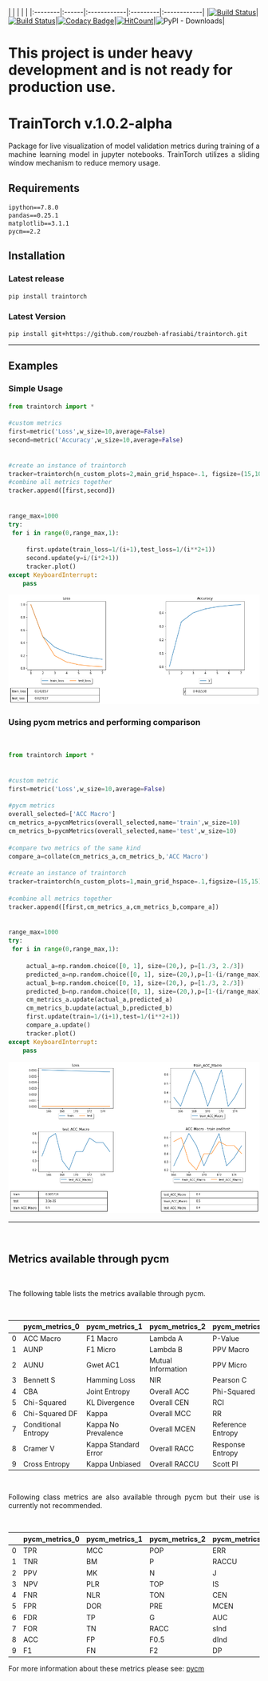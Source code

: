 
|  |  |  |  |
|:--------|:------|:------------|:---------|:------------|
|[![Build Status](https://dev.azure.com/rafrasia/firstProject/_apis/build/status/TrainTorch-CI?branchName=master)](https://dev.azure.com/rafrasia/firstProject/_build/latest?definitionId=2&branchName=master)|[![Build Status](https://travis-ci.org/rouzbeh-afrasiabi/traintorch.svg?branch=master)](https://travis-ci.org/rouzbeh-afrasiabi/traintorch)|[![Codacy Badge](https://api.codacy.com/project/badge/Grade/d4b74c08973343128d17532b4b84e154)](https://www.codacy.com/manual/rouzbeh-afrasiabi/traintorch?utm_source=github.com&amp;utm_medium=referral&amp;utm_content=rouzbeh-afrasiabi/traintorch&amp;utm_campaign=Badge_Grade)|[![HitCount](http://hits.dwyl.io/rouzbeh-afrasiabi/traintorch.svg)](http://hits.dwyl.io/rouzbeh-afrasiabi/traintorch)|![PyPI - Downloads](https://img.shields.io/pypi/dm/traintorch)|

# This project is under heavy development and is not ready for production use.

# TrainTorch v.1.0.2-alpha
 
<p align="justify">
Package for live visualization of model validation metrics during training of a machine learning model in jupyter notebooks. TrainTorch utilizes a sliding window mechanism to reduce memory usage.
</p> 

## Requirements

```
ipython==7.8.0
pandas==0.25.1
matplotlib==3.1.1
pycm==2.2
```
 ## Installation
 
 ### Latest release
 ```
 pip install traintorch
  ```
  
### Latest Version

 ```
 pip install git+https://github.com/rouzbeh-afrasiabi/traintorch.git
 ```
 
-------------

## Examples

### Simple Usage
```python
from traintorch import *

#custom metrics
first=metric('Loss',w_size=10,average=False)
second=metric('Accuracy',w_size=10,average=False)


#create an instance of traintorch
tracker=traintorch(n_custom_plots=2,main_grid_hspace=.1, figsize=(15,10),show_table=True)
#combine all metrics together
tracker.append([first,second])


range_max=1000
try:
 for i in range(0,range_max,1):

     first.update(train_loss=1/(i+1),test_loss=1/(i**2+1))
     second.update(y=i/(i*2+1))
     tracker.plot()
except KeyboardInterrupt:
    pass
```
 <p align='center'>
 <img src='./images/dash_a.png'></img>
 
 </p>

### Using pycm metrics and performing comparison

<br>

```python
from traintorch import *


#custom metric
first=metric('Loss',w_size=10,average=False)

#pycm metrics
overall_selected=['ACC Macro']
cm_metrics_a=pycmMetrics(overall_selected,name='train',w_size=10)
cm_metrics_b=pycmMetrics(overall_selected,name='test',w_size=10)

#compare two metrics of the same kind
compare_a=collate(cm_metrics_a,cm_metrics_b,'ACC Macro')

#create an instance of traintorch
tracker=traintorch(n_custom_plots=1,main_grid_hspace=.1,figsize=(15,15),show_table=True)

#combine all metrics together
tracker.append([first,cm_metrics_a,cm_metrics_b,compare_a])


range_max=1000
try:
 for i in range(0,range_max,1):

     actual_a=np.random.choice([0, 1], size=(20,), p=[1./3, 2./3])
     predicted_a=np.random.choice([0, 1], size=(20,),p=[1-(i/range_max), i/range_max])
     actual_b=np.random.choice([0, 1], size=(20,), p=[1./3, 2./3])
     predicted_b=np.random.choice([0, 1], size=(20,),p=[1-(i/range_max), i/range_max])
     cm_metrics_a.update(actual_a,predicted_a)
     cm_metrics_b.update(actual_b,predicted_b)
     first.update(train=1/(i+1),test=1/(i**2+1))
     compare_a.update()
     tracker.plot()
except KeyboardInterrupt:
    pass      
```
 <p align='center'>
 <img src='./images/dash.png'></img>
 </p>

-------------
<br>

## Metrics available through pycm
<br>

<p align='justify'>
The following table lists the metrics available through pycm.
</p>

<br>

|    | pycm_metrics_0      | pycm_metrics_1       | pycm_metrics_2     | pycm_metrics_3    | pycm_metrics_4   |
|:---|:--------------------|:---------------------|:-------------------|:------------------|:-----------------|
| 0  | ACC Macro           | F1 Macro             | Lambda A           | P-Value           | Standard Error   |
| 1  | AUNP                | F1 Micro             | Lambda B           | PPV Macro         | TPR Macro        |
| 2  | AUNU                | Gwet AC1             | Mutual Information | PPV Micro         | TPR Micro        |
| 3  | Bennett S           | Hamming Loss         | NIR                | Pearson C         | Zero-one Loss    |
| 4  | CBA                 | Joint Entropy        | Overall ACC        | Phi-Squared       |                  |
| 5  | Chi-Squared         | KL Divergence        | Overall CEN        | RCI               |                  |
| 6  | Chi-Squared DF      | Kappa                | Overall MCC        | RR                |                  |
| 7  | Conditional Entropy | Kappa No Prevalence  | Overall MCEN       | Reference Entropy |                  |
| 8  | Cramer V            | Kappa Standard Error | Overall RACC       | Response Entropy  |                  |
| 9  | Cross Entropy       | Kappa Unbiased       | Overall RACCU      | Scott PI          |                  |

<br>
<p align="justify">
Following class metrics are also available through pycm but their use is currently not recommended.
</p> 
<br>

|    | pycm_metrics_0   | pycm_metrics_1   | pycm_metrics_2   | pycm_metrics_3   | pycm_metrics_4   |
|:---|:-----------------|:-----------------|:-----------------|:-----------------|:-----------------|
| 0  | TPR              | MCC              | POP              | ERR              | GM               |
| 1  | TNR              | BM               | P                | RACCU            | Q                |
| 2  | PPV              | MK               | N                | J                | AGM              |
| 3  | NPV              | PLR              | TOP              | IS               | NLRI             |
| 4  | FNR              | NLR              | TON              | CEN              | MCCI             |
| 5  | FPR              | DOR              | PRE              | MCEN             |                  |
| 6  | FDR              | TP               | G                | AUC              |                  |
| 7  | FOR              | TN               | RACC             | sInd             |                  |
| 8  | ACC              | FP               | F0.5             | dInd             |                  |
| 9  | F1               | FN               | F2               | DP               |                  |

For more information about these metrics please see: <a href="https://github.com/sepandhaghighi/pycm">pycm</a>
